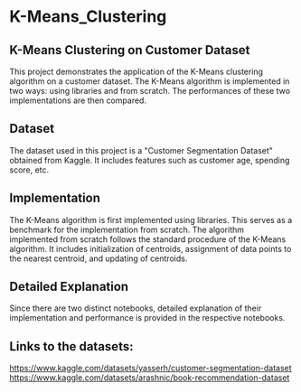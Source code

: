 # K-Means_Clustering



## K-Means Clustering on Customer Dataset

This project demonstrates the application of the K-Means clustering algorithm on a customer dataset. The K-Means algorithm is implemented in two ways: using libraries and from scratch. The performances of these two implementations are then compared.

## Dataset

The dataset used in this project is a "Customer Segmentation Dataset" obtained from Kaggle. It includes features such as customer age, spending score, etc.

## Implementation

The K-Means algorithm is first implemented using libraries. This serves as a benchmark for the implementation from scratch. The algorithm implemented from scratch follows the standard procedure of the K-Means algorithm. It includes initialization of centroids, assignment of data points to the nearest centroid, and updating of centroids.

## Detailed Explanation

Since there are two distinct notebooks, detailed explanation of their implementation and performance is provided in the respective notebooks.



## Links to the datasets:
https://www.kaggle.com/datasets/yasserh/customer-segmentation-dataset
https://www.kaggle.com/datasets/arashnic/book-recommendation-dataset
